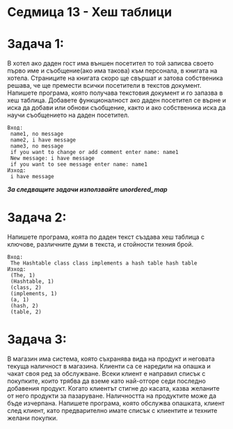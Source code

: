 # Седмица 13 - Хеш таблици

Задача 1:
=
В хотел ако даден гост има външен посетител то той записва своето първо име и съобщение(ако има такова) към персонала, в книгата на хотела. Страниците на книгата скоро ще свършат и затова собственика решава, че ще премести всички посетители в текстов документ. Напишете програма, която получава текстовия документ и го запазва в хеш таблица. Добавете функционалност ако даден посетител се върне и иска да добави или обнови съобщение, както и ако собственика иска да научи съобщението на даден посетител.
```
Вход:
 name1, no message
 name2, i have message
 name3, no message
 if you want to change or add comment enter name: name1
 New message: i have message
 if you want to see message enter name: name1
Изход:
 i have message
 ```
***За следващите задачи използвайте unordered_map***

Задача 2:
=
Напишете програма, коята по даден текст създава хеш таблица с ключове, различните думи в текста, и стойности техния брой.
```
Вход:
 The Hashtable class class implements a hash table hash table
Изход:
 (The, 1) 
 (Hashtable, 1)
 (class, 2)
 (implements, 1)
 (a, 1)
 (hash, 2)
 (table, 2)
```

Задача 3:
=
В магазин има система, която съхранява вида на продукт и неговата текуща наличност в магазина. Клиенти са се наредили на опашка и чакат своя ред за обслужване. Всеки клиент е направил списък с покупките, които трябва да вземе като най-отгоре седи последно добавения продукт. Когато клиентът стигне до касата, казва желаните от него продукти за пазаруване. Наличността на продуктите може да бъде изчерпана. Напишете програма, която обслужва опашката, клиент след клиент, като предварително имате списък с клиентите и техните желани покупки.
